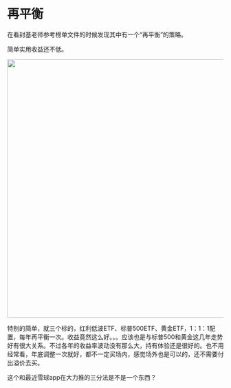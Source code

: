 # 再平衡

在看封基老师参考榜单文件的时候发现其中有一个“再平衡”的策略。

简单实用收益还不低。


<p align="center">
<image src="../../../resources/再平衡/再平衡策略回测2018-2024.png" width="600"/>
</p>

特别的简单，就三个标的，红利低波ETF、标普500ETF、黄金ETF，1：1：1配置，每年再平衡一次。收益竟然这么好。。。应该也是与标普500和黄金这几年走势好有很大关系。不过各年的收益率波动没有那么大，持有体验还是很好的。也不用经常看，年底调整一次就好，都不一定买场内，感觉场外也是可以的，还不需要付出溢价去买。

这个和最近雪球app在大力推的三分法是不是一个东西？

